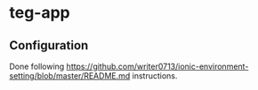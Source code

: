 # teg-app

## Configuration
Done following https://github.com/writer0713/ionic-environment-setting/blob/master/README.md instructions.
